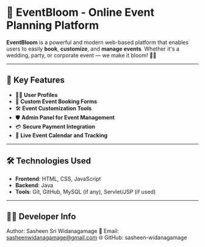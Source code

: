 # 🎉 EventBloom - Online Event Planning Platform

**EventBloom** is a powerful and modern web-based platform that enables users to easily **book**, **customize**, and **manage events**. Whether it's a wedding, party, or corporate event — we make it bloom! 🌸✨

---

## 🌟 Key Features

- 🧑‍💼 **User Profiles**  
- 🧾 **Custom Event Booking Forms**  
- 🛠️ **Event Customization Tools**  
- 🛡️ **Admin Panel for Event Management**  
- 💳 **Secure Payment Integration**  
- 📅 **Live Event Calendar and Tracking**

---

## 🛠️ Technologies Used

- **Frontend**: HTML, CSS, JavaScript  
- **Backend**: Java  
- **Tools**: Git, GitHub, MySQL (if any), Servlet/JSP (if used)

---

## 👨‍💻 Developer Info
Author: Sasheen Sri Widanagamage
📧 Email: sasheenwidanagamage@gmail.com
🌐 GitHub: sasheen-widanagamage

